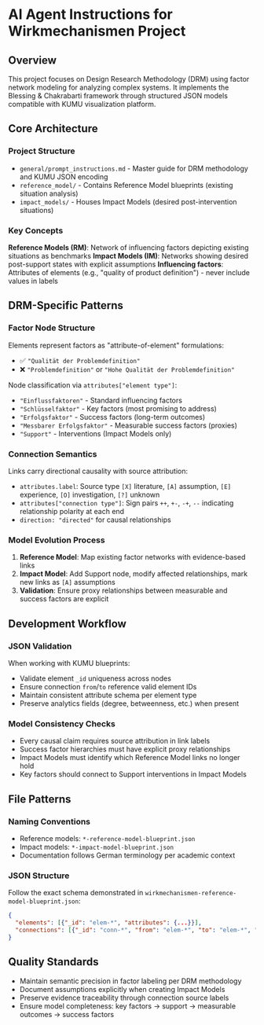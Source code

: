# AI Agent Instructions for Wirkmechanismen Project

## Overview
This project focuses on Design Research Methodology (DRM) using factor network modeling for analyzing complex systems. It implements the Blessing & Chakrabarti framework through structured JSON models compatible with KUMU visualization platform.

## Core Architecture

### Project Structure
- `general/prompt_instructions.md` - Master guide for DRM methodology and KUMU JSON encoding
- `reference_model/` - Contains Reference Model blueprints (existing situation analysis)  
- `impact_models/` - Houses Impact Models (desired post-intervention situations)

### Key Concepts
**Reference Models (RM)**: Network of influencing factors depicting existing situations as benchmarks
**Impact Models (IM)**: Networks showing desired post-support states with explicit assumptions
**Influencing factors**: Attributes of elements (e.g., "quality of product definition") - never include values in labels

## DRM-Specific Patterns

### Factor Node Structure
Elements represent factors as "attribute-of-element" formulations:
- ✅ `"Qualität der Problemdefinition"` 
- ❌ `"Problemdefinition"` or `"Hohe Qualität der Problemdefinition"`

Node classification via `attributes["element type"]`:
- `"Einflussfaktoren"` - Standard influencing factors
- `"Schlüsselfaktor"` - Key factors (most promising to address)
- `"Erfolgsfaktor"` - Success factors (long-term outcomes)
- `"Messbarer Erfolgsfaktor"` - Measurable success factors (proxies)
- `"Support"` - Interventions (Impact Models only)

### Connection Semantics
Links carry directional causality with source attribution:
- `attributes.label`: Source type `[X]` literature, `[A]` assumption, `[E]` experience, `[O]` investigation, `[?]` unknown
- `attributes["connection type"]`: Sign pairs `++`, `+-`, `-+`, `--` indicating relationship polarity at each end
- `direction: "directed"` for causal relationships

### Model Evolution Process
1. **Reference Model**: Map existing factor networks with evidence-based links
2. **Impact Model**: Add Support node, modify affected relationships, mark new links as `[A]` assumptions
3. **Validation**: Ensure proxy relationships between measurable and success factors are explicit

## Development Workflow

### JSON Validation
When working with KUMU blueprints:
- Validate element `_id` uniqueness across nodes
- Ensure connection `from`/`to` reference valid element IDs
- Maintain consistent attribute schema per element type
- Preserve analytics fields (degree, betweenness, etc.) when present

### Model Consistency Checks
- Every causal claim requires source attribution in link labels
- Success factor hierarchies must have explicit proxy relationships
- Impact Models must identify which Reference Model links no longer hold
- Key factors should connect to Support interventions in Impact Models

## File Patterns

### Naming Conventions
- Reference models: `*-reference-model-blueprint.json`
- Impact models: `*-impact-model-blueprint.json`
- Documentation follows German terminology per academic context

### JSON Structure
Follow the exact schema demonstrated in `wirkmechanismen-reference-model-blueprint.json`:
```json
{
  "elements": [{"_id": "elem-*", "attributes": {...}}],
  "connections": [{"_id": "conn-*", "from": "elem-*", "to": "elem-*", "attributes": {...}}]
}
```

## Quality Standards
- Maintain semantic precision in factor labeling per DRM methodology
- Document assumptions explicitly when creating Impact Models
- Preserve evidence traceability through connection source labels
- Ensure model completeness: key factors → support → measurable outcomes → success factors